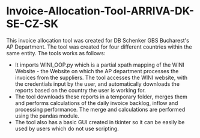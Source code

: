 # Invoice-Allocation-Tool-ARRIVA-DK-SE-CZ-SK

This invoice allocation tool was created for DB Schenker GBS Bucharest's AP Department.
The tool was created for four different countries within the same entity. 
The tools works as follows:
  - It imports WINI_OOP.py which is a partial xpath mapping of the WINI Website - the Website on which the AP department processes the invoices from the suppliers. 
  The tool accesses the WINI website, with the credentials input by the user, and automatically downloads the reports based on the country the user is working for.
  - The tool downloads these reports in a temporary folder, merges them and performs calculations of the daily invoice backlog, inflow and processing performance. The merge and calculations are performed using the pandas module.
  - The tool also has a basic GUI created in tkinter so it can be easily be used by users which do not use scripting.
